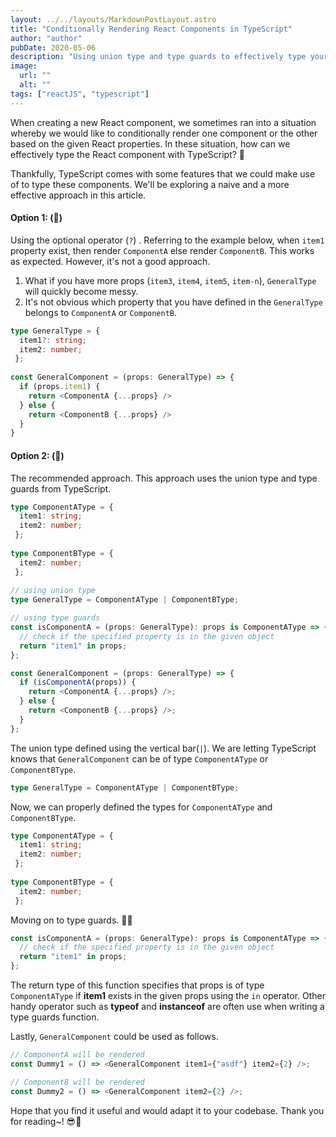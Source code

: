 ```yaml
---
layout: ../../layouts/MarkdownPostLayout.astro
title: "Conditionally Rendering React Components in TypeScript"
author: "author"
pubDate: 2020-05-06
description: "Using union type and type guards to effectively type your React components."
image:
  url: ""
  alt: ""
tags: ["reactJS", "typescript"]
---
```


When creating a new React component, we sometimes ran into a situation whereby we would like to conditionally render one component or the other based on the given React properties. In these situation, how can we effectively type the React component with TypeScript? 🤔

Thankfully, TypeScript comes with some features that we could make use of to type these components. We'll be exploring a naive and a more effective approach in this article.

#### Option 1: (🙅)
Using the optional operator (`?`) . Referring to the example below, when `item1` property exist, then render `ComponentA` else render `ComponentB`. This works as expected. However, it's not a good approach.

1. What if you have more props (`item3`, `item4`, `item5`, `item-n`), `GeneralType` will quickly become messy.
2. It's not obvious which property that you have defined in the `GeneralType` belongs to `ComponentA` or `ComponentB`. 

```ts
type GeneralType = {
  item1?: string;
  item2: number;
 };
 
const GeneralComponent = (props: GeneralType) => {
  if (props.item1) {
    return <ComponentA {...props} />
  } else {
    return <ComponentB {...props} />
  }
}
```

#### Option 2: (🙆)

The recommended approach.  This approach uses the union type and type guards from TypeScript. 
 
```ts
type ComponentAType = {
  item1: string;
  item2: number;
 };
 
type ComponentBType = {
  item2: number;
 };
 
// using union type
type GeneralType = ComponentAType | ComponentBType;

// using type guards
const isComponentA = (props: GeneralType): props is ComponentAType => {
  // check if the specified property is in the given object
  return "item1" in props;
};

const GeneralComponent = (props: GeneralType) => {
  if (isComponentA(props)) {
    return <ComponentA {...props} />;
  } else {
    return <ComponentB {...props} />;
  }
};
```


The union type defined using the vertical bar(`|`). We are letting TypeScript knows that `GeneralComponent` can be of type `ComponentAType` or `ComponentBType`. 

```ts
type GeneralType = ComponentAType | ComponentBType;
```

Now, we can properly defined the types for `ComponentAType` and `ComponentBType`.

```ts
type ComponentAType = {
  item1: string;
  item2: number;
 };
 
type ComponentBType = {
  item2: number;
 };
```
 
Moving on to type guards. 💂‍♀

```ts
const isComponentA = (props: GeneralType): props is ComponentAType => {
  // check if the specified property is in the given object
  return "item1" in props;
};
```

The return type of this function specifies that props is of type `ComponentAType` if **item1** exists in the given props using the `in` operator. Other handy operator such as **typeof** and **instanceof** are often use when writing a type guards function.

Lastly, `GeneralComponent` could be used as follows.

```ts
// ComponentA will be rendered
const Dummy1 = () => <GeneralComponent item1={"asdf"} item2={2} />;

// ComponentB will be rendered
const Dummy2 = () => <GeneralComponent item2={2} />;
```


Hope that you find it useful and would adapt it to your codebase. Thank you for reading~! 😎👋
